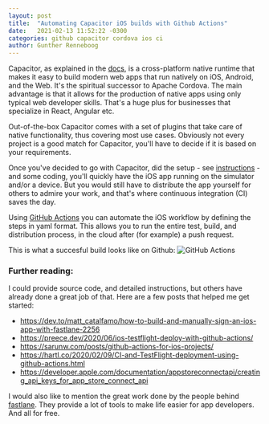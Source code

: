 ```yaml
---
layout: post
title:  "Automating Capacitor iOS builds with Github Actions"
date:   2021-02-13 11:52:22 -0300
categories: github capacitor cordova ios ci
author: Gunther Renneboog
---
```


Capacitor, as explained in the [docs][capacitor-docs], is a cross-platform native runtime that makes it easy to build modern web apps that run natively on iOS, Android, and the Web.
It's the spiritual successor to Apache Cordova. The main advantage is that it allows for the production of native apps using only typical web developer skills. That's a huge plus for businesses that specialize in React, Angular etc.

Out-of-the-box  Capacitor comes with a set of plugins that take care of native functionality, thus covering most use cases. Obviously not every project is a good match for Capacitor, you'll have to decide if it is based on your requirements.

Once you've decided to go with Capacitor, did the setup - see [instructions][capacitor-ios-docs] - and some coding, you'll quickly have the iOS app running on the simulator and/or a device. But you would still have to distribute the app yourself for others to admire your work, and that's where continuous integration (CI) saves the day.

Using [GitHub Actions][github-actions] you can automate the iOS workflow by defining the steps in yaml format. This allows you to run the entire test, build, and distribution process, in the cloud after (for example) a push request.

This is what a succesful build looks like on Github:
<img class="responsive" alt="GitHub Actions " src="/assets/images/github_actions_build.png">
<br/>

### Further reading:

I could provide source code, and detailed instructions, but others have already done a great job of that. Here are a few posts that helped me get started:
* <https://dev.to/matt_catalfamo/how-to-build-and-manually-sign-an-ios-app-with-fastlane-2256>
* <https://preece.dev/2020/06/ios-testflight-deploy-with-github-actions/>
* <https://sarunw.com/posts/github-actions-for-ios-projects/>
* <https://hartl.co/2020/02/09/CI-and-TestFlight-deployment-using-github-actions.html>
* <https://developer.apple.com/documentation/appstoreconnectapi/creating_api_keys_for_app_store_connect_api>


I would also like to mention the great work done by the people behind [fastlane][fastlane]. They provide a lot of tools to make life easier for app developers. And all for free.


[capacitor-docs]: https://capacitorjs.com/docs
[capacitor-ios-docs]: https://capacitorjs.com/docs/ios
[github-actions]: https://github.com/features/actions
[fastlane]: https://fastlane.tools/